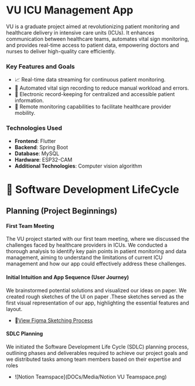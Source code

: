 # VU ICU Management App

VU is a graduate project aimed at revolutionizing patient monitoring and healthcare delivery in intensive care units (ICUs). It enhances communication between healthcare teams, automates vital sign monitoring, and provides real-time access to patient data, empowering doctors and nurses to deliver high-quality care efficiently.
### Key Features and Goals
- :chart_with_upwards_trend: Real-time data streaming for continuous patient monitoring.
- :robot: Automated vital sign recording to reduce manual workload and errors.
- :file_folder: Electronic record-keeping for centralized and accessible patient information.
- :satellite: Remote monitoring capabilities to facilitate healthcare provider mobility.
### Technologies Used
- **Frontend**: Flutter
- **Backend**: Spring Boot
- **Database**: MySQL
- **Hardware**: ESP32-CAM  
- **Additional Technologies**: Computer vision algorithm

# 🔄 Software Development LifeCycle
## Planning (Project Beginnings)
#### First Team Meeting
The VU project started with our first team meeting, where we discussed the challenges faced by healthcare providers in ICUs. We conducted a thorough analysis to identify key pain points in patient monitoring and data management, aiming to understand the limitations of current ICU management and how our app could effectively address these challenges.
#### Initial Intuition and App Sequence (User Journey)
We brainstormed potential solutions and visualized our ideas on paper. We created rough sketches of the UI on paper .These sketches served as the first visual representation of our app, highlighting the essential features and layout.
- 🔗[View Figma Sketching Process](https://www.figma.com/board/ZQrooRtj2tLBjVQd0YZJbc/VUE-SDLC?node-id=0-1&t=mkKWM7DL2DmUfKcb-1)
#### SDLC Planning
We initiated the Software Development Life Cycle (SDLC) planning process, outlining phases and deliverables required to achieve our project goals and we distributed tasks among team members based on their expertise and roles
- ![Notion Teamspace](DOCs/Media/Notion VU Teamspace.png)


